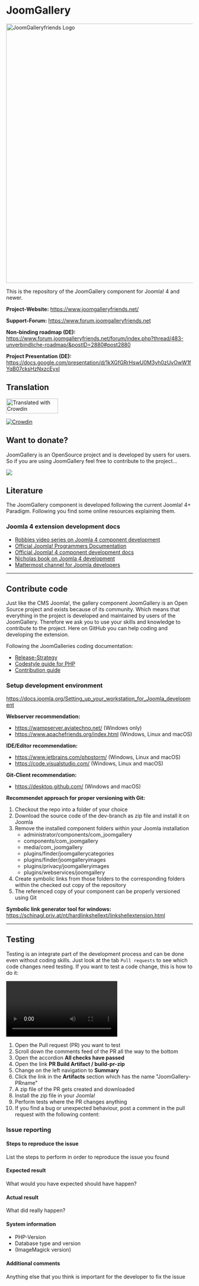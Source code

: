 # JoomGallery

<img src="https://www.joomgalleryfriends.net/images/modulbilder/logo-joomgalleryfriends.svg" width="700" title="JoomGalleryfriends Logo">

This is the repository of the JoomGallery component for Joomla! 4 and newer.

**Project-Website:**
https://www.joomgalleryfriends.net/

**Support-Forum:**
https://www.forum.joomgalleryfriends.net

**Non-binding roadmap (DE):**
https://www.forum.joomgalleryfriends.net/forum/index.php?thread/483-unverbindliche-roadmap/&postID=2880#post2880

**Project Presentation (DE):**
https://docs.google.com/presentation/d/1kXGfGRrHswU0M3yh0zUvOwW1fYqB07cksHzNxzcEyxI

## Translation

<a href="https://joomla.crowdin.com/joomgallery" rel="nofollow"><img style="width:140;height:40px" src="https://badges.crowdin.net/badge/dark/crowdin-on-light@2x.png" alt="Translated with Crowdin" /></a>

[![Crowdin](https://badges.crowdin.net/e/a74b79c0af70ca6f1c1e610704f1c44c/localized.svg)](https://joomla.crowdin.com/joomgallery)

## Want to donate?

JoomGallery is an OpenSource project and is developed by users for users. So if you are using JoomGallery feel free to contribute to the project...

[![](https://www.paypalobjects.com/en_US/i/btn/btn_donateCC_LG.gif)](https://www.paypal.com/cgi-bin/webscr?cmd=_s-xclick&hosted_button_id=2TBYDQ88VH4PW)

## Literature

The JoomGallery component is developed following the current Joomla! 4+ Paradigm. Following you find some online resources explaining them.

### Joomla 4 extension development docs
- [Robbies video series on Joomla 4 component development](https://www.youtube.com/playlist?list=PLzio09PZm6TuXGnu-ptpVb90Szkawy9IV)
- [Official Joomla! Programmers Documentation](https://manual.joomla.org/)
- [Official Joomla! 4 component development docs](https://docs.joomla.org/J4.x:Developing_an_MVC_Component/Introduction)
- [Nicholas book on Joomla 4 development](https://www.dionysopoulos.me/book.html)
- [Mattermost channel for Joomla developers](https://joomlacommunity.cloud.mattermost.com/main/channels/extension-development-room)

<hr>

## Contribute code

Just like the CMS Joomla!, the gallery component JoomGallery is an Open Source project and exists because of its community. Which means that everything in the project is developed and maintained by users of the JoomGallery.
Therefore we ask you to use your skills and knowledge to contribute to the project. Here on GitHub you can help coding and developing the extension.

Following the JoomGalleries coding documentation:

- [Release-Strategy](docs/Releasestrategy.md)
- [Codestyle guide for PHP](docs/Codestyleguide.md)
- [Contribution guide](/docs/Contribution.md)

### Setup development environment
https://docs.joomla.org/Setting_up_your_workstation_for_Joomla_development

**Webserver recommendation:**
- https://wampserver.aviatechno.net/ (Windows only)
- https://www.apachefriends.org/index.html (Windows, Linux and macOS)

**IDE/Editor recommendation:**
- https://www.jetbrains.com/phpstorm/ (Windows, Linux and macOS)
- https://code.visualstudio.com/ (Windows, Linux and macOS)

**Git-Client recommendation:**
- https://desktop.github.com/ (Windows and macOS)

**Recommendet approach for proper versioning with Git:**
1. Checkout the repo into a folder of your choice
2. Download the source code of the dev-branch as zip file and install it on Joomla
3. Remove the installed component folders within your Joomla installation
   - administrator/components/com_joomgallery
   - components/com_joomgallery
   - media/com_joomgallery
   - plugins/finder/joomgallerycategories
   - plugins/finder/joomgalleryimages
   - plugins/privacy/joomgalleryimages
   - plugins/webservices/joomgallery
4. Create symbolic links from those folders to the corresponding folders within the checked out copy of the repository
5. The referenced copy of your component can be properly versioned using Git

**Symbolic link generator tool for windows:**
https://schinagl.priv.at/nt/hardlinkshellext/linkshellextension.html

<hr>

## Testing

Testing is an integrate part of the development process and can be done even without coding skills. Just look at the tab `Pull requests` to see which code changes need testing. If you want to test a code change, this is how to do it:

<video class="ratio ratio-16x9" control="controls"><source src="https://www.joomgalleryfriends.net/images/videos/install-a-pr.mp4" type="video/mp4">Your browser does not support the video tag</video>

1. Open the Pull request (PR) you want to test
2. Scroll down the comments feed of the PR all the way to the bottom
3. Open the accordion **All checks have passed**
4. Open the link **PR Build Artifact / build-pr-zip**
5. Change on the left navigation to **Summary**
6. Click the link in the **Artifacts** section which has the name "JoomGallery-PRname"
7. A zip file of the PR gets created and downloaded
8. Install the zip file in your Joomla!
9. Perform tests where the PR changes anything
10. If you find a bug or unexpected behaviour, post a comment in the pull request with the following content:

### Issue reporting

#### Steps to reproduce the issue
List the steps to perform in order to reproduce the issue you found
#### Expected result
What would you have expected should have happen?
#### Actual result
What did really happen?
#### System information
- PHP-Version
- Database type and version
- (ImageMagick version)
#### Additional comments
Anything else that you think is important for the developer to fix the issue
